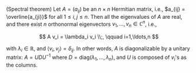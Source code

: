 (Spectral theorem) Let $A=(a_{ij})$ be an $n\times n$ Hermitian matrix, i.e., $a_{ij} = \overline{a_{ji}}$ for all $1 \leq i, j \leq n$. Then all the eigenvalues of $A$ are real, and there exist $n$ orthonormal eigenvectors $v_1, \ldots, v_n \in \mathbb{C}^n$, i.e.,

$$
A v_i = \lambda_i v_i \\;, \qquad i=1,\ldots,n
$$

with $\lambda_i \in \mathbb{R}$, and $\langle v_i, v_j \rangle = \delta_{ij}$. In other words, $A$ is diagonalizable by a unitary matrix: $A = UDU^{-1}$ where $D=\text{diag}(\lambda_1, \ldots, \lambda_n)$, and $U$ is composed of $v_i$'s as the columns.

